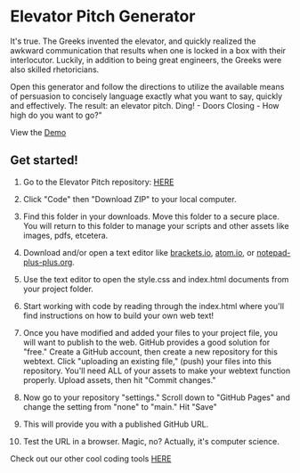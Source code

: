 # Elevator Pitch Generator

It's true. The Greeks invented the elevator, and quickly realized the awkward communication that results when one is locked in a box with their interlocutor. Luckily, in addition to being great engineers, the Greeks were also skilled rhetoricians.

Open this generator and follow the directions to utilize the available means of persuasion to concisely language exactly what you want to say, quickly and effectively. The result: an elevator pitch. Ding! - Doors Closing - How high do you want to go?"

View the [Demo](https://pitt-fuego.github.io/elevator-pitch-generator) 


## Get started!

1. Go to the Elevator Pitch repository: [HERE](https://github.com/Pitt-Fuego/elevator-pitch-generator)

2. Click "Code" then "Download ZIP" to your local computer. 

3. Find this folder in your downloads. Move this folder to a secure place. You will return to this folder to manage your scripts and other assets like images, pdfs, etcetera. 

4. Download and/or open a text editor like [brackets.io](https://brackets.io), [atom.io](https://atom.io), or [notepad-plus-plus.org](notepad-plus-plus.org). 

5. Use the text editor to open the style.css and index.html documents from your project folder.  

6. Start working with code by reading through the index.html where you'll find instructions on how to build your own web text! 

7. Once you have modified and added your files to your project file, you will want to publish to the web. GitHub provides a good solution for "free." Create a GitHub account, then create a new repository for this webtext. Click  "uploading an existing file," (push) your files into this repository. You'll need ALL of your assets to make your webtext function properly. Upload assets, then hit "Commit changes." 

9. Now go to your repository "settings." Scroll down to "GitHub Pages" and change the setting from "none" to "main." Hit "Save"

10. This will provide you with a published GitHub URL.

11. Test the URL in a browser. Magic, no? Actually, it's computer science.  


Check out our other cool coding tools [HERE](https://pitt-fuego.github.io/Pitt-Fuego-Coding-Tools/)



